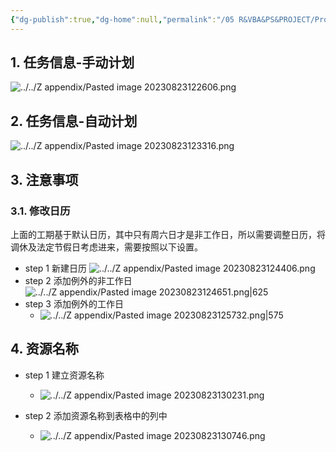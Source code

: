 ```yaml
---
{"dg-publish":true,"dg-home":null,"permalink":"/05 R&VBA&PS&PROJECT/Project/01 Microsoft Project制作timeline/","dgPassFrontmatter":true}
---
```


## 1. 任务信息-手动计划

![../../Z appendix/Pasted image 20230823122606.png](/img/user/Z%20appendix/Pasted%20image%2020230823122606.png)

## 2. 任务信息-自动计划

![../../Z appendix/Pasted image 20230823123316.png](/img/user/Z%20appendix/Pasted%20image%2020230823123316.png)

## 3. 注意事项

### 3.1. 修改日历

上面的工期基于默认日历，其中只有周六日才是非工作日，所以需要调整日历，将调休及法定节假日考虑进来，需要按照以下设置。

- step 1 新建日历
	![../../Z appendix/Pasted image 20230823124406.png](/img/user/Z%20appendix/Pasted%20image%2020230823124406.png)
- step 2 添加例外的非工作日
	![../../Z appendix/Pasted image 20230823124651.png|625](/img/user/Z%20appendix/Pasted%20image%2020230823124651.png)
- step 3 添加例外的工作日
	- ![../../Z appendix/Pasted image 20230823125732.png|575](/img/user/Z%20appendix/Pasted%20image%2020230823125732.png)

## 4. 资源名称

- step 1 建立资源名称

	- ![../../Z appendix/Pasted image 20230823130231.png](/img/user/Z%20appendix/Pasted%20image%2020230823130231.png)

- step 2 添加资源名称到表格中的列中
	- ![../../Z appendix/Pasted image 20230823130746.png](/img/user/Z%20appendix/Pasted%20image%2020230823130746.png)
